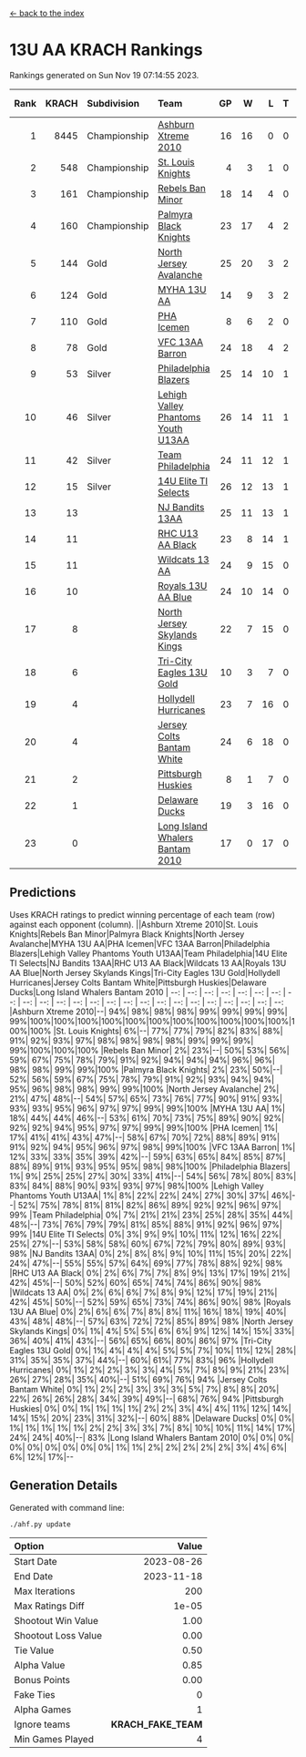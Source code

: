 [<- back to the index](readme.md)
# 13U AA KRACH Rankings
Rankings generated on Sun Nov 19 07:14:55 2023.

Rank|KRACH|Subdivision|Team|GP|W|L|T|OTW|OTL|SoS|Exp Wins|Win Diff
---:|---:|:---|:---|---:|---:|---:|---:|---:|---:|---:|---:|---:
1|8445|Championship|[Ashburn Xtreme 2010](https://gamesheetstats.com/seasons/3659/teams/140527/schedule)|16|16|0|0|0|0|96|16.8|-0.0
2|548|Championship|[St. Louis Knights](https://gamesheetstats.com/seasons/3659/teams/143323/schedule)|4|3|1|0|0|0|1717|3.8|-0.0
3|161|Championship|[Rebels Ban Minor](https://gamesheetstats.com/seasons/3659/teams/140539/schedule)|18|14|4|0|0|0|916|14.9|0.0
4|160|Championship|[Palmyra Black Knights](https://gamesheetstats.com/seasons/3659/teams/140537/schedule)|23|17|4|2|1|0|734|18.9|0.0
5|144|Gold|[North Jersey Avalanche](https://gamesheetstats.com/seasons/3659/teams/140535/schedule)|25|20|3|2|0|0|350|21.9|0.0
6|124|Gold|[MYHA 13U AA](https://gamesheetstats.com/seasons/3659/teams/140533/schedule)|14|9|3|2|1|0|83|10.9|0.0
7|110|Gold|[PHA Icemen](https://gamesheetstats.com/seasons/3659/teams/143321/schedule)|8|6|2|0|1|0|53|6.9|0.0
8|78|Gold|[VFC 13AA Barron](https://gamesheetstats.com/seasons/3659/teams/140544/schedule)|24|18|4|2|2|1|31|19.9|0.0
9|53|Silver|[Philadelphia Blazers](https://gamesheetstats.com/seasons/3659/teams/140538/schedule)|25|14|10|1|2|1|698|15.4|0.0
10|46|Silver|[Lehigh Valley Phantoms Youth U13AA](https://gamesheetstats.com/seasons/3659/teams/140531/schedule)|26|14|11|1|0|3|368|15.4|0.0
11|42|Silver|[Team Philadelphia](https://gamesheetstats.com/seasons/3659/teams/140542/schedule)|24|11|12|1|0|0|738|12.4|0.0
12|15|Silver|[14U Elite TI Selects](https://gamesheetstats.com/seasons/3659/teams/140526/schedule)|26|12|13|1|1|1|658|13.4|0.0
13|13||[NJ Bandits 13AA](https://gamesheetstats.com/seasons/3659/teams/140534/schedule)|25|11|13|1|2|2|372|12.4|0.0
14|11||[RHC U13 AA Black](https://gamesheetstats.com/seasons/3659/teams/140540/schedule)|23|8|14|1|0|0|51|9.4|0.0
15|11||[Wildcats 13 AA](https://gamesheetstats.com/seasons/3659/teams/140545/schedule)|24|9|15|0|0|0|52|9.9|0.0
16|10||[Royals 13U AA Blue](https://gamesheetstats.com/seasons/3659/teams/140541/schedule)|24|10|14|0|0|1|57|10.9|0.0
17|8||[North Jersey Skylands Kings](https://gamesheetstats.com/seasons/3659/teams/140536/schedule)|22|7|15|0|1|0|52|7.9|0.0
18|6||[Tri-City Eagles 13U Gold](https://gamesheetstats.com/seasons/3659/teams/140543/schedule)|10|3|7|0|0|1|36|3.9|0.0
19|4||[Hollydell Hurricanes](https://gamesheetstats.com/seasons/3659/teams/140529/schedule)|23|7|16|0|1|0|399|7.9|0.0
20|4||[Jersey Colts Bantam White](https://gamesheetstats.com/seasons/3659/teams/140530/schedule)|24|6|18|0|0|1|47|6.9|0.0
21|2||[Pittsburgh Huskies](https://gamesheetstats.com/seasons/3659/teams/149413/schedule)|8|1|7|0|0|0|1004|1.9|0.0
22|1||[Delaware Ducks](https://gamesheetstats.com/seasons/3659/teams/140528/schedule)|19|3|16|0|0|1|30|3.9|0.0
23|0||[Long Island Whalers Bantam 2010](https://gamesheetstats.com/seasons/3659/teams/140532/schedule)|17|0|17|0|0|0|44|0.9|0.0

## Predictions
Uses KRACH ratings to predict winning percentage of each team (row) against each opponent (column).
||Ashburn Xtreme 2010|St. Louis Knights|Rebels Ban Minor|Palmyra Black Knights|North Jersey Avalanche|MYHA 13U AA|PHA Icemen|VFC 13AA Barron|Philadelphia Blazers|Lehigh Valley Phantoms Youth U13AA|Team Philadelphia|14U Elite TI Selects|NJ Bandits 13AA|RHC U13 AA Black|Wildcats 13 AA|Royals 13U AA Blue|North Jersey Skylands Kings|Tri-City Eagles 13U Gold|Hollydell Hurricanes|Jersey Colts Bantam White|Pittsburgh Huskies|Delaware Ducks|Long Island Whalers Bantam 2010
| --: | --: | --: | --: | --: | --: | --: | --: | --: | --: | --: | --: | --: | --: | --: | --: | --: | --: | --: | --: | --: | --: | --: | --: 
|Ashburn Xtreme 2010|--| 94%| 98%| 98%| 98%| 99%| 99%| 99%| 99%| 99%|100%|100%|100%|100%|100%|100%|100%|100%|100%|100%|100%|100%|100%
|St. Louis Knights|  6%|--| 77%| 77%| 79%| 82%| 83%| 88%| 91%| 92%| 93%| 97%| 98%| 98%| 98%| 98%| 99%| 99%| 99%| 99%|100%|100%|100%
|Rebels Ban Minor|  2%| 23%|--| 50%| 53%| 56%| 59%| 67%| 75%| 78%| 79%| 91%| 92%| 94%| 94%| 94%| 96%| 96%| 98%| 98%| 99%| 99%|100%
|Palmyra Black Knights|  2%| 23%| 50%|--| 52%| 56%| 59%| 67%| 75%| 78%| 79%| 91%| 92%| 93%| 94%| 94%| 95%| 96%| 98%| 98%| 99%| 99%|100%
|North Jersey Avalanche|  2%| 21%| 47%| 48%|--| 54%| 57%| 65%| 73%| 76%| 77%| 90%| 91%| 93%| 93%| 93%| 95%| 96%| 97%| 97%| 99%| 99%|100%
|MYHA 13U AA|  1%| 18%| 44%| 44%| 46%|--| 53%| 61%| 70%| 73%| 75%| 89%| 90%| 92%| 92%| 92%| 94%| 95%| 97%| 97%| 99%| 99%|100%
|PHA Icemen|  1%| 17%| 41%| 41%| 43%| 47%|--| 58%| 67%| 70%| 72%| 88%| 89%| 91%| 91%| 92%| 94%| 95%| 96%| 97%| 98%| 99%|100%
|VFC 13AA Barron|  1%| 12%| 33%| 33%| 35%| 39%| 42%|--| 59%| 63%| 65%| 84%| 85%| 87%| 88%| 89%| 91%| 93%| 95%| 95%| 98%| 98%|100%
|Philadelphia Blazers|  1%|  9%| 25%| 25%| 27%| 30%| 33%| 41%|--| 54%| 56%| 78%| 80%| 83%| 83%| 84%| 88%| 90%| 93%| 93%| 97%| 98%|100%
|Lehigh Valley Phantoms Youth U13AA|  1%|  8%| 22%| 22%| 24%| 27%| 30%| 37%| 46%|--| 52%| 75%| 78%| 81%| 81%| 82%| 86%| 89%| 92%| 92%| 96%| 97%| 99%
|Team Philadelphia|  0%|  7%| 21%| 21%| 23%| 25%| 28%| 35%| 44%| 48%|--| 73%| 76%| 79%| 79%| 81%| 85%| 88%| 91%| 92%| 96%| 97%| 99%
|14U Elite TI Selects|  0%|  3%|  9%|  9%| 10%| 11%| 12%| 16%| 22%| 25%| 27%|--| 53%| 58%| 58%| 60%| 67%| 72%| 79%| 80%| 89%| 93%| 98%
|NJ Bandits 13AA|  0%|  2%|  8%|  8%|  9%| 10%| 11%| 15%| 20%| 22%| 24%| 47%|--| 55%| 55%| 57%| 64%| 69%| 77%| 78%| 88%| 92%| 98%
|RHC U13 AA Black|  0%|  2%|  6%|  7%|  7%|  8%|  9%| 13%| 17%| 19%| 21%| 42%| 45%|--| 50%| 52%| 60%| 65%| 74%| 74%| 86%| 90%| 98%
|Wildcats 13 AA|  0%|  2%|  6%|  6%|  7%|  8%|  9%| 12%| 17%| 19%| 21%| 42%| 45%| 50%|--| 52%| 59%| 65%| 73%| 74%| 86%| 90%| 98%
|Royals 13U AA Blue|  0%|  2%|  6%|  6%|  7%|  8%|  8%| 11%| 16%| 18%| 19%| 40%| 43%| 48%| 48%|--| 57%| 63%| 72%| 72%| 85%| 89%| 98%
|North Jersey Skylands Kings|  0%|  1%|  4%|  5%|  5%|  6%|  6%|  9%| 12%| 14%| 15%| 33%| 36%| 40%| 41%| 43%|--| 56%| 65%| 66%| 80%| 86%| 97%
|Tri-City Eagles 13U Gold|  0%|  1%|  4%|  4%|  4%|  5%|  5%|  7%| 10%| 11%| 12%| 28%| 31%| 35%| 35%| 37%| 44%|--| 60%| 61%| 77%| 83%| 96%
|Hollydell Hurricanes|  0%|  1%|  2%|  2%|  3%|  3%|  4%|  5%|  7%|  8%|  9%| 21%| 23%| 26%| 27%| 28%| 35%| 40%|--| 51%| 69%| 76%| 94%
|Jersey Colts Bantam White|  0%|  1%|  2%|  2%|  3%|  3%|  3%|  5%|  7%|  8%|  8%| 20%| 22%| 26%| 26%| 28%| 34%| 39%| 49%|--| 68%| 76%| 94%
|Pittsburgh Huskies|  0%|  0%|  1%|  1%|  1%|  1%|  2%|  2%|  3%|  4%|  4%| 11%| 12%| 14%| 14%| 15%| 20%| 23%| 31%| 32%|--| 60%| 88%
|Delaware Ducks|  0%|  0%|  1%|  1%|  1%|  1%|  1%|  2%|  2%|  3%|  3%|  7%|  8%| 10%| 10%| 11%| 14%| 17%| 24%| 24%| 40%|--| 83%
|Long Island Whalers Bantam 2010|  0%|  0%|  0%|  0%|  0%|  0%|  0%|  0%|  0%|  1%|  1%|  2%|  2%|  2%|  2%|  2%|  3%|  4%|  6%|  6%| 12%| 17%|--

## Generation Details

Generated with command line:
```
./ahf.py update
```

| Option | Value |
| :----- | ----: |
| Start Date | 2023-08-26 |
| End Date | 2023-11-18 |
| Max Iterations | 200 |
| Max Ratings Diff | 1e-05 |
| Shootout Win Value | 1.00 |
| Shootout Loss Value | 0.00 |
| Tie Value | 0.50 |
| Alpha Value | 0.85 |
| Bonus Points | 0.00 |
| Fake Ties | 0 |
| Alpha Games | 1 |
| Ignore teams | __KRACH_FAKE_TEAM__ |
| Min Games Played | 4 |

